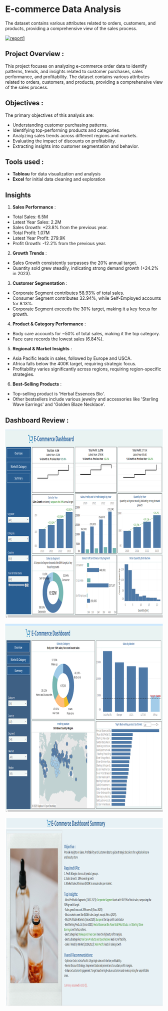 # E-commerce Data Analysis
The dataset contains various attributes related to orders, customers, and products, providing a comprehensive view of the sales process.

[<img src="https://png.pngtree.com/background/20210711/original/pngtree-e-commerce-skin-care-promotion-banner-picture-image_1117865.jpg" alt="report1" width="1000" height="450">](https://png.pngtree.com/background/20210711/original/pngtree-e-commerce-skin-care-promotion-banner-picture-image_1117865.jpg) &nbsp;

## Project Overview :
This project focuses on analyzing e-commerce order data to identify patterns, trends, and insights related to customer purchases, sales performance, and profitability. The dataset contains various attributes related to orders, customers, and products, providing a comprehensive view of the sales process.

## Objectives :
The primary objectives of this analysis are:
- Understanding customer purchasing patterns.
- Identifying top-performing products and categories.
- Analyzing sales trends across different regions and markets.
- Evaluating the impact of discounts on profitability.
- Extracting insights into customer segmentation and behavior.

## Tools used :
- **Tableau** for data visualization and analysis
- **Excel** for initial data cleaning and exploration

## Insights
1. **Sales Performance** :
- Total Sales: 6.5M
- Latest Year Sales: 2.2M
- Sales Growth: +23.8% from the previous year.
- Total Profit: 1.07M
- Latest Year Profit: 279.9K
- Profit Growth: -12.2% from the previous year.

2. **Growth Trends** :
- Sales Growth consistently surpasses the 20% annual target.
- Quantity sold grew steadily, indicating strong demand growth (+24.2% in 2023).

3. **Customer Segmentation** :
- Corporate Segment contributes 58.93% of total sales.
- Consumer Segment contributes 32.94%, while Self-Employed accounts for 8.13%.
- Corporate Segment exceeds the 30% target, making it a key focus for growth.

4. **Product & Category Performance** :
- Body care accounts for ~50% of total sales, making it the top category.
- Face care records the lowest sales (6.84%).

5. **Regional & Market Insights** :
- Asia Pacific leads in sales, followed by Europe and USCA.
- Africa falls below the 400K target, requiring strategic focus.
- Profitability varies significantly across regions, requiring region-specific strategies.

6. **Best-Selling Products** :
- Top-selling product is 'Herbal Essences Bio'.
- Other bestsellers include various jewelry and accessories like 'Sterling Wave Earrings' and 'Golden Blaze Necklace'.

## Dashboard Review :
<img src="Report Img/Overview_ecommerce.png" alt="report1" width="1000" height="600">&nbsp;
<img src="Report Img/Market & Category.png" alt="report1" width="1000" height="600">&nbsp;
<img src="Report Img/Summary.png" alt="report1" width="1000" height="600">&nbsp;
